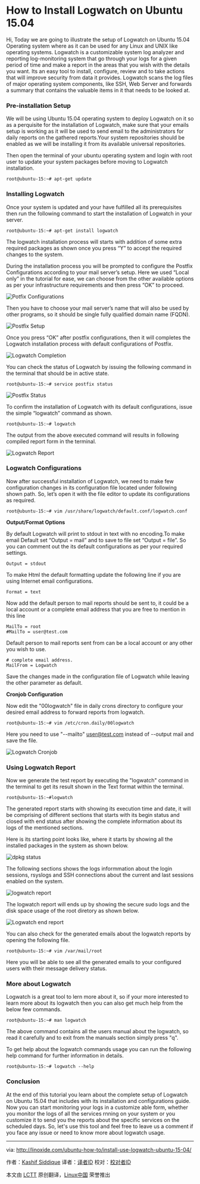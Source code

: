 How to Install Logwatch on Ubuntu 15.04
================================================================================
Hi, Today we are going to illustrate the setup of Logwatch on Ubuntu 15.04 Operating system where as it can be used for any Linux and UNIX like operating systems. Logwatch is a customizable system log analyzer and reporting log-monitoring system that go through your logs for a given period of time and make a report in the areas that you wish with the details you want. Its an easy tool to install, configure, review and to take actions that will improve security from data it provides. Logwatch scans the log files of major operating system components, like SSH, Web Server and forwards a summary that contains the valuable items in it that needs to be looked at.

### Pre-installation Setup ###

We will be using Ubuntu 15.04 operating system to deploy Logwatch on it so as a perquisite for the installation of Logwatch, make sure that your emails setup is working as it will be used to send email to the administrators for daily reports on the gathered reports.Your system repositories should be enabled as we will be installing it from its available universal repositories.

Then open the terminal of your ubuntu operating system and login with root user to update your system packages before moving to Logwatch installation.

    root@ubuntu-15:~# apt-get update

### Installing Logwatch ###

Once your system is updated and your have fulfilled all its prerequisites then run the following command to start the installation of Logwatch in your server.

    root@ubuntu-15:~# apt-get install logwatch

The logwatch installation process will starts with addition of some extra required packages as shown once you press “Y” to accept the required changes to the system.

During the installation process you will be prompted to configure the Postfix Configurations according to your mail server’s setup. Here we used “Local only” in the tutorial for ease, we can choose from the other available options as per your infrastructure requirements and then press “OK” to proceed.

![Potfix Configurations](http://blog.linoxide.com/wp-content/uploads/2015/08/21.png)

Then you have to choose your mail server’s name that will also be used by other programs, so it should be single fully qualified domain name (FQDN).

![Postfix Setup](http://blog.linoxide.com/wp-content/uploads/2015/08/31.png)

Once you press “OK” after postfix configurations, then it will completes the Logwatch installation process with default configurations of Postfix.

![Logwatch Completion](http://blog.linoxide.com/wp-content/uploads/2015/08/41.png)

You can check the status of Logwatch by issuing the following command in the terminal that should be in active state.

    root@ubuntu-15:~# service postfix status

![Postfix Status](http://blog.linoxide.com/wp-content/uploads/2015/08/51.png)

To confirm the installation of Logwatch with its default configurations, issue the simple “logwatch” command as shown.

    root@ubuntu-15:~# logwatch

The output from the above executed command will results in following compiled report form in the terminal.

![Logwatch Report](http://blog.linoxide.com/wp-content/uploads/2015/08/61.png)

### Logwatch Configurations ###

Now after successful installation of Logwatch, we need to make few configuration changes in its configuration file located under following shown path. So, let’s open it with the file editor to update its configurations as required.

    root@ubuntu-15:~# vim /usr/share/logwatch/default.conf/logwatch.conf

**Output/Format Options**

By default Logwatch will print to stdout in text with no encoding.To make email Default set “Output = mail” and to save to file set “Output = file”. So you can comment out the its default configurations as per your required settings.

    Output = stdout

To make Html the default formatting update the following line if you are using Internet email configurations.

    Format = text

Now add the default person to mail reports should be sent to, it could be a local account or a complete email address that you are free to mention in this line

    MailTo = root
    #MailTo = user@test.com

Default person to mail reports sent from can be a local account or any other you wish to use.

    # complete email address.
    MailFrom = Logwatch

Save the changes made in the configuration file of Logwatch while leaving the other parameter as default.

**Cronjob Configuration**

Now edit the "00logwatch" file in daily crons directory to configure your desired email address to forward reports from logwatch.

    root@ubuntu-15:~# vim /etc/cron.daily/00logwatch

Here you need to use "--mailto" user@test.com instead of --output mail and save the file.

![Logwatch Cronjob](http://blog.linoxide.com/wp-content/uploads/2015/08/71.png)

### Using Logwatch Report ###

Now we generate the test report by executing the "logwatch" command in the terminal to get its result shown in the Text format within the terminal.

    root@ubuntu-15:~#logwatch

The generated report starts with showing its execution time and date, it will be comprising of different sections that starts with its begin status and closed with end status after showing the complete information about its logs of the mentioned sections.

Here is its starting point looks like, where it starts by showing all the installed packages in the system as shown below.

![dpkg status](http://blog.linoxide.com/wp-content/uploads/2015/08/81.png)

The following sections shows the logs informmation about the login sessions, rsyslogs and SSH connections about the current and last sessions enabled on the system.

![logwatch report](http://blog.linoxide.com/wp-content/uploads/2015/08/9.png)

The logwatch report will ends up by showing the secure sudo logs and the disk space usage of the root diretory as shown below.

![Logwatch end report](http://blog.linoxide.com/wp-content/uploads/2015/08/10.png)

You can also check for the generated emails about the logwatch reports by opening the following file.

    root@ubuntu-15:~# vim /var/mail/root

Here you will be able to see all the generated emails to your configured users with their message delivery status.

### More about Logwatch ###

Logwatch is a great tool to lern more about it, so if your more interested to learn more about its logwatch then you can also get much help from the below few commands.

    root@ubuntu-15:~# man logwatch

The above command contains all the users manual about the logwatch, so read it carefully and to exit from the manuals section simply press "q".

To get help about the logwatch commands usage you can run the following help command for further information in details.

    root@ubuntu-15:~# logwatch --help

### Conclusion ###

At the end of this tutorial you learn about the complete setup of Logwatch on Ubuntu 15.04 that includes with its installation and configurations guide. Now you can start monitoring your logs in a customize able form, whether you monitor the logs of all the services rnning on your system or you customize it to send you the reports about the specific services on the scheduled days. So, let's use this tool and feel free to leave us a comment if you face any issue or need to know more about logwatch usage.

--------------------------------------------------------------------------------

via: http://linoxide.com/ubuntu-how-to/install-use-logwatch-ubuntu-15-04/

作者：[Kashif Siddique][a]
译者：[译者ID](https://github.com/译者ID)
校对：[校对者ID](https://github.com/校对者ID)

本文由 [LCTT](https://github.com/LCTT/TranslateProject) 原创翻译，[Linux中国](https://linux.cn/) 荣誉推出

[a]:http://linoxide.com/author/kashifs/
